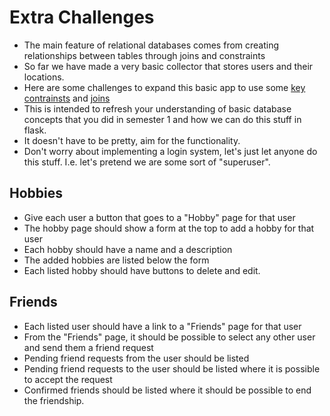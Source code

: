 # Extra Challenges

- The main feature of relational databases comes from creating relationships between tables through joins and constraints
- So far we have made a very basic collector that stores users and their locations.
- Here are some challenges to expand this basic app to use some [key contrainsts](https://www.sqlite.org/foreignkeys.html) and [joins](https://www.sqlitetutorial.net/sqlite-join/)
- This is intended to refresh your understanding of basic database concepts that you did in semester 1 and how we can do this stuff in flask.
- It doesn't have to be pretty, aim for the functionality.
- Don't worry about implementing a login system, let's just let anyone do this stuff. I.e. let's pretend we are some sort of "superuser".

## Hobbies

- Give each user a button that goes to a "Hobby" page for that user
- The hobby page should show a form at the top to add a hobby for that user
- Each hobby should have a name and a description
- The added hobbies are listed below the form
- Each listed hobby should have buttons to delete and edit.

## Friends

- Each listed user should have a link to a "Friends" page for that user
- From the "Friends" page, it should be possible to select any other user and send them a friend request
- Pending friend requests from the user should be listed
- Pending friend requests to the user should be listed where it is possible to accept the request
- Confirmed friends should be listed where it should be possible to end the friendship.
